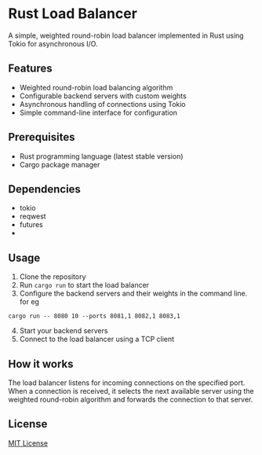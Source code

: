 # Rust Load Balancer

A simple, weighted round-robin load balancer implemented in Rust using Tokio for asynchronous I/O.

## Features

- Weighted round-robin load balancing algorithm
- Configurable backend servers with custom weights
- Asynchronous handling of connections using Tokio
- Simple command-line interface for configuration

## Prerequisites

- Rust programming language (latest stable version)
- Cargo package manager

## Dependencies

- tokio
- reqwest
- futures
- 

## Usage

1. Clone the repository
2. Run `cargo run` to start the load balancer
3. Configure the backend servers and their weights in the command line. for eg
```
cargo run -- 8080 10 --ports 8081,1 8082,1 8083,1
```
4. Start your backend servers
5. Connect to the load balancer using a TCP client


## How it works

The load balancer listens for incoming connections on the specified port. When a connection is received, it selects the next available server using the weighted round-robin algorithm and forwards the connection to that server.

## License

[MIT License](https://opensource.org/licenses/MIT)









